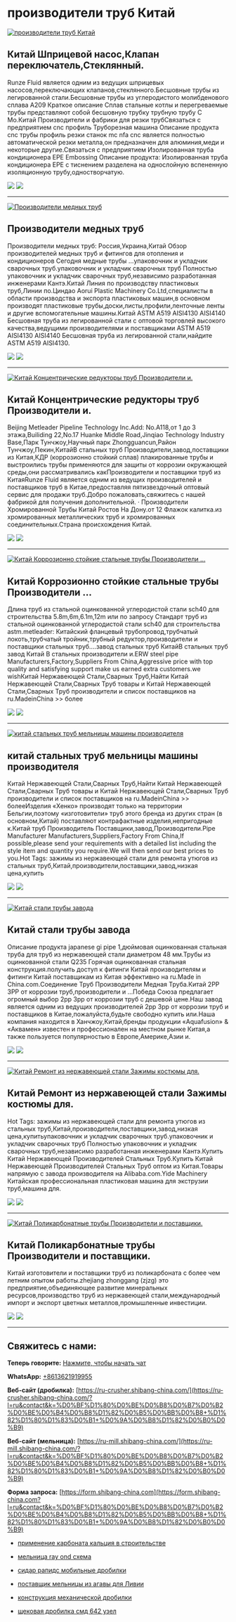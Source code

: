 # производители труб Китай

<a href="https://swt.shibang-china.com/?l=ru&img&k=%D0%BF%D1%80%D0%BE%D0%B8%D0%B7%D0%B2%D0%BE%D0%B4%D0%B8%D1%82%D0%B5%D0%BB%D0%B8+%D1%82%D1%80%D1%83%D0%B1+%D0%9A%D0%B8%D1%82%D0%B0%D0%B9" target="_blank">![производители труб Китай](http://static.shibang-china.com/all-800x300/1286.jpg)</a>

## Китай Шприцевой насос,Клапан переключатель,Стеклянный.
Runze Fluid является одним из ведущих шприцевых насосов,переключающих клапанов,стеклянного.Бесшовные трубы из легированной стали.Бесшовные трубы из углеродистого молибденового сплава A209 Краткое описание Сплав стальные котлы и перегреваемые трубы представляют собой бесшовную трубку трубную трубу C Mo.Китай Производители и фабрики для резки трубСвязаться с предприятием cnc профиль Труборезная машина Описание продукта cnc трубы профиль резки станок mc nfa cnc является полностью автоматической резки металла,он предназначен для алюминия,меди и некоторые другие.Связаться с предприятием Изолированная труба кондиционера EPE Embossing Описание продукта: Изолированная труба кондиционера EPE с тиснением разделена на однослойную вспененную изоляционную трубу,одностворчатую.


<a href="https://whatsapp.shibangsoft.com/WhatsApp.php" target="_blank" title="WhatsApp">![](http://static.shibang-china.com/icon/whatsapp.png)</a> <a href="https://swt.shibang-china.com/?l=ru&icon&k=%D0%BF%D1%80%D0%BE%D0%B8%D0%B7%D0%B2%D0%BE%D0%B4%D0%B8%D1%82%D0%B5%D0%BB%D0%B8+%D1%82%D1%80%D1%83%D0%B1+%D0%9A%D0%B8%D1%82%D0%B0%D0%B9" target="_blank">![](http://static.shibang-china.com/icon/chat-ru.png)</a>

---

<a href="https://swt.shibang-china.com/?l=ru&img&k=%D0%BF%D1%80%D0%BE%D0%B8%D0%B7%D0%B2%D0%BE%D0%B4%D0%B8%D1%82%D0%B5%D0%BB%D0%B8+%D1%82%D1%80%D1%83%D0%B1+%D0%9A%D0%B8%D1%82%D0%B0%D0%B9" target="_blank">![Производители медных труб](http://static.shibang-china.com/all-800x300/1180.jpg)</a>

## Производители медных труб
Производители медных труб: Россия,Украина,Китай Обзор производителей медных труб и фитингов для отопления и кондиционеров Сегодня медные трубы …упаковочник и укладчик сварочных труб.упаковочник и укладчик сварочных труб Полностью упаковочник и укладчик сварочных труб,независимо разработанная инженерами Кантэ.Китай Линия по производству пластиковых труб,Линии по.Циндао Aorui Plastic Machinery Co.Ltd,специалисты в области производства и экспорта пластиковых машин,в основном производят пластиковые трубы,доски,листы,профили,ленточные ленты и другие вспомогательные машины.Китай ASTM A519 AISI4130 AISI4140 Бесшовная труба из легированной стали с оптовой торговлей высокого качества,ведущими производителями и поставщиками ASTM A519 AISI4130 AISI4140 Бесшовная труба из легированной стали,найдите ASTM A519 AISI4130.


<a href="https://whatsapp.shibangsoft.com/WhatsApp.php" target="_blank" title="WhatsApp">![](http://static.shibang-china.com/icon/whatsapp.png)</a> <a href="https://swt.shibang-china.com/?l=ru&icon&k=%D0%BF%D1%80%D0%BE%D0%B8%D0%B7%D0%B2%D0%BE%D0%B4%D0%B8%D1%82%D0%B5%D0%BB%D0%B8+%D1%82%D1%80%D1%83%D0%B1+%D0%9A%D0%B8%D1%82%D0%B0%D0%B9" target="_blank">![](http://static.shibang-china.com/icon/chat-ru.png)</a>

---

<a href="https://swt.shibang-china.com/?l=ru&img&k=%D0%BF%D1%80%D0%BE%D0%B8%D0%B7%D0%B2%D0%BE%D0%B4%D0%B8%D1%82%D0%B5%D0%BB%D0%B8+%D1%82%D1%80%D1%83%D0%B1+%D0%9A%D0%B8%D1%82%D0%B0%D0%B9" target="_blank">![Китай Концентрические редукторы труб Производители и.](http://static.shibang-china.com/all-800x300/1200.jpg)</a>

## Китай Концентрические редукторы труб Производители и.
Beijing Metleader Pipeline Technology Inc.Add: No.A118,от 1 до 3 этажа,Builiding 22,No.17 Huanke Middle Road,Jinqiao Technology Industry Base,Парк Тунчжоу,Научный парк Zhongguancun,Район Тунчжоу,Пекин,КитайВ стальных труб Производители,завод,поставщики из Китая,КДР (коррозионно стойкий сплав) плакированные трубы и выстроились трубы применяются для защиты от коррозии окружающей среды,они рассматривались какПроизводители и поставщики труб из КитаяRunze Fluid является одним из ведущих производителей и поставщиков труб в Китае,предоставляя пятизвездочный оптовый сервис для продажи труб.Добро пожаловать,свяжитесь с нашей фабрикой для получения дополнительной.&nbsp;&#0183;&#32;Производители Хромированной Трубы Китай Ростов На Дону.от 12 Флажок калитка.из хромированных металлических труб и хромированных соединительных.Страна происхождения Китай.


<a href="https://whatsapp.shibangsoft.com/WhatsApp.php" target="_blank" title="WhatsApp">![](http://static.shibang-china.com/icon/whatsapp.png)</a> <a href="https://swt.shibang-china.com/?l=ru&icon&k=%D0%BF%D1%80%D0%BE%D0%B8%D0%B7%D0%B2%D0%BE%D0%B4%D0%B8%D1%82%D0%B5%D0%BB%D0%B8+%D1%82%D1%80%D1%83%D0%B1+%D0%9A%D0%B8%D1%82%D0%B0%D0%B9" target="_blank">![](http://static.shibang-china.com/icon/chat-ru.png)</a>

---

<a href="https://swt.shibang-china.com/?l=ru&img&k=%D0%BF%D1%80%D0%BE%D0%B8%D0%B7%D0%B2%D0%BE%D0%B4%D0%B8%D1%82%D0%B5%D0%BB%D0%B8+%D1%82%D1%80%D1%83%D0%B1+%D0%9A%D0%B8%D1%82%D0%B0%D0%B9" target="_blank">![Китай Коррозионно стойкие стальные трубы Производители …](http://static.shibang-china.com/all-800x300/625.jpg)</a>

## Китай Коррозионно стойкие стальные трубы Производители …
Длина труб из стальной оцинкованной углеродистой стали sch40 для строительства 5.8m,6m,6.1m,12m или по запросу Стандарт труб из стальной оцинкованной углеродистой стали sch40 для строительства astm.metleader: Китайский фланцевый трубопровод,трубчатый локоть,трубчатый тройник,трубный редуктор,производители и поставщики стальных труб.…завод стальных труб КитайВ стальных труб завод Китай В стальных производители и.ERW steel pipe Manufacturers,Factory,Suppliers From China,Aggressive price with top quality and satisfying support make us earned extra customers.we wishКитай Нержавеющей Стали,Сварных Труб,Найти Китай Нержавеющей Стали,Сварных Труб товары и Китай Нержавеющей Стали,Сварных Труб производители и список поставщиков на ru.MadeinChina &gt;&gt; более


<a href="https://whatsapp.shibangsoft.com/WhatsApp.php" target="_blank" title="WhatsApp">![](http://static.shibang-china.com/icon/whatsapp.png)</a> <a href="https://swt.shibang-china.com/?l=ru&icon&k=%D0%BF%D1%80%D0%BE%D0%B8%D0%B7%D0%B2%D0%BE%D0%B4%D0%B8%D1%82%D0%B5%D0%BB%D0%B8+%D1%82%D1%80%D1%83%D0%B1+%D0%9A%D0%B8%D1%82%D0%B0%D0%B9" target="_blank">![](http://static.shibang-china.com/icon/chat-ru.png)</a>

---

<a href="https://swt.shibang-china.com/?l=ru&img&k=%D0%BF%D1%80%D0%BE%D0%B8%D0%B7%D0%B2%D0%BE%D0%B4%D0%B8%D1%82%D0%B5%D0%BB%D0%B8+%D1%82%D1%80%D1%83%D0%B1+%D0%9A%D0%B8%D1%82%D0%B0%D0%B9" target="_blank">![китай стальных труб мельницы машины производителя](http://static.shibang-china.com/all-800x300/287.jpg)</a>

## китай стальных труб мельницы машины производителя
Китай Нержавеющей Стали,Сварных Труб,Найти Китай Нержавеющей Стали,Сварных Труб товары и Китай Нержавеющей Стали,Сварных Труб производители и список поставщиков на ru.MadeinChina &gt;&gt; болееИзделия &#171;Хенко&#187; производят только на территории Бельгии,поэтому &#171;изготовители&#187; труб этого бренда из других стран (в основном,Китай) поставляют контрафактные изделия,непригодные к.Китай труб Производитель Поставщики,завод,Производители.Pipe Manufacturer Manufacturers,Suppliers,Factory From China,If possible,please send your requirements with a detailed list including the style item and quantity you require.We will then send our best prices to you.Hot Tags: зажимы из нержавеющей стали для ремонта утюгов из стальных труб,Китай,производители,поставщики,завод,низкая цена,купить


<a href="https://whatsapp.shibangsoft.com/WhatsApp.php" target="_blank" title="WhatsApp">![](http://static.shibang-china.com/icon/whatsapp.png)</a> <a href="https://swt.shibang-china.com/?l=ru&icon&k=%D0%BF%D1%80%D0%BE%D0%B8%D0%B7%D0%B2%D0%BE%D0%B4%D0%B8%D1%82%D0%B5%D0%BB%D0%B8+%D1%82%D1%80%D1%83%D0%B1+%D0%9A%D0%B8%D1%82%D0%B0%D0%B9" target="_blank">![](http://static.shibang-china.com/icon/chat-ru.png)</a>

---

<a href="https://swt.shibang-china.com/?l=ru&img&k=%D0%BF%D1%80%D0%BE%D0%B8%D0%B7%D0%B2%D0%BE%D0%B4%D0%B8%D1%82%D0%B5%D0%BB%D0%B8+%D1%82%D1%80%D1%83%D0%B1+%D0%9A%D0%B8%D1%82%D0%B0%D0%B9" target="_blank">![Китай стали трубы завода](http://static.shibang-china.com/all-800x300/911.jpg)</a>

## Китай стали трубы завода
Описание продукта japanese gi pipe 1,дюймовая оцинкованная стальная труба для труб из нержавеющей стали диаметром 48 мм.Трубы из оцинкованной стали Q235 Горячая оцинкованная стальная конструкция.получить доступ к фитинги Китай производителям и фитинги Китай поставщикам из Китая эффективно на ru.Made in China.com.Соединение Труб Производители Медная Труба.Китай 2PP 3PP от коррозии труб,производители и …Победа Союза предлагает огромный выбор 2pp 3pp от коррозии труб с дешевой цене.Наш завод является одним из ведущих производителей 2pp 3pp от коррозии труб и поставщиков в Китае,пожалуйста,будьте свободно купить или.Наша компания находится в Ханчжоу,Китай,бренды продукции &#171;Aquafusion&#187; &amp; &#171;Аквамен&#187; известен и профессионален на местном рынке Китая,а также пользуется популярностью в Европе,Америке,Азии и.


<a href="https://whatsapp.shibangsoft.com/WhatsApp.php" target="_blank" title="WhatsApp">![](http://static.shibang-china.com/icon/whatsapp.png)</a> <a href="https://swt.shibang-china.com/?l=ru&icon&k=%D0%BF%D1%80%D0%BE%D0%B8%D0%B7%D0%B2%D0%BE%D0%B4%D0%B8%D1%82%D0%B5%D0%BB%D0%B8+%D1%82%D1%80%D1%83%D0%B1+%D0%9A%D0%B8%D1%82%D0%B0%D0%B9" target="_blank">![](http://static.shibang-china.com/icon/chat-ru.png)</a>

---

<a href="https://swt.shibang-china.com/?l=ru&img&k=%D0%BF%D1%80%D0%BE%D0%B8%D0%B7%D0%B2%D0%BE%D0%B4%D0%B8%D1%82%D0%B5%D0%BB%D0%B8+%D1%82%D1%80%D1%83%D0%B1+%D0%9A%D0%B8%D1%82%D0%B0%D0%B9" target="_blank">![Китай Ремонт из нержавеющей стали Зажимы костюмы для.](http://static.shibang-china.com/all-800x300/87.jpg)</a>

## Китай Ремонт из нержавеющей стали Зажимы костюмы для.
Hot Tags: зажимы из нержавеющей стали для ремонта утюгов из стальных труб,Китай,производители,поставщики,завод,низкая цена,купитьупаковочник и укладчик сварочных труб.упаковочник и укладчик сварочных труб Полностью упаковочник и укладчик сварочных труб,независимо разработанная инженерами Кантэ.Купить Китай Нержавеющей Производителей Стальных Труб.Купить Китай Нержавеющей Производителей Стальных Труб оптом из Китая.Товары напрямую с завода производителя на Alibaba.com.Yide Machinery Китайская профессиональная пластиковая машина для экструзии труб,машина для.


<a href="https://whatsapp.shibangsoft.com/WhatsApp.php" target="_blank" title="WhatsApp">![](http://static.shibang-china.com/icon/whatsapp.png)</a> <a href="https://swt.shibang-china.com/?l=ru&icon&k=%D0%BF%D1%80%D0%BE%D0%B8%D0%B7%D0%B2%D0%BE%D0%B4%D0%B8%D1%82%D0%B5%D0%BB%D0%B8+%D1%82%D1%80%D1%83%D0%B1+%D0%9A%D0%B8%D1%82%D0%B0%D0%B9" target="_blank">![](http://static.shibang-china.com/icon/chat-ru.png)</a>

---

<a href="https://swt.shibang-china.com/?l=ru&img&k=%D0%BF%D1%80%D0%BE%D0%B8%D0%B7%D0%B2%D0%BE%D0%B4%D0%B8%D1%82%D0%B5%D0%BB%D0%B8+%D1%82%D1%80%D1%83%D0%B1+%D0%9A%D0%B8%D1%82%D0%B0%D0%B9" target="_blank">![Китай Поликарбонатные трубы Производители и поставщики.](http://static.shibang-china.com/all-800x300/483.jpg)</a>

## Китай Поликарбонатные трубы Производители и поставщики.
Китай изготовители и поставщики труб из поликарбоната с более чем летним опытом работы.zhejiang zhonggang (zjzg) это предприятие,объединяющее развитие минеральных ресурсов,производство труб из нержавеющей стали,международный импорт и экспорт цветных металлов,промышленные инвестиции.

<a href="https://whatsapp.shibangsoft.com/WhatsApp.php" target="_blank" title="WhatsApp">![](http://static.shibang-china.com/icon/whatsapp.png)</a> <a href="https://swt.shibang-china.com/?l=ru&icon&k=%D0%BF%D1%80%D0%BE%D0%B8%D0%B7%D0%B2%D0%BE%D0%B4%D0%B8%D1%82%D0%B5%D0%BB%D0%B8+%D1%82%D1%80%D1%83%D0%B1+%D0%9A%D0%B8%D1%82%D0%B0%D0%B9" target="_blank">![](http://static.shibang-china.com/icon/chat-ru.png)</a>

---
## Свяжитесь с нами:

**Теперь говорите:** [Нажмите, чтобы начать чат](https://swt.shibang-china.com?l=ru&contact&k=%D0%BF%D1%80%D0%BE%D0%B8%D0%B7%D0%B2%D0%BE%D0%B4%D0%B8%D1%82%D0%B5%D0%BB%D0%B8+%D1%82%D1%80%D1%83%D0%B1+%D0%9A%D0%B8%D1%82%D0%B0%D0%B9)

**WhatsApp:**  [+8613621919955](https://whatsapp.shibangsoft.com/WhatsApp.php)

**Веб-сайт (дробилка):** [https://ru-crusher.shibang-china.com/](https://ru-crusher.shibang-china.com/?l=ru&contact&k=%D0%BF%D1%80%D0%BE%D0%B8%D0%B7%D0%B2%D0%BE%D0%B4%D0%B8%D1%82%D0%B5%D0%BB%D0%B8+%D1%82%D1%80%D1%83%D0%B1+%D0%9A%D0%B8%D1%82%D0%B0%D0%B9)

**Веб-сайт (мельница):** [https://ru-mill.shibang-china.com/](https://ru-mill.shibang-china.com/?l=ru&contact&k=%D0%BF%D1%80%D0%BE%D0%B8%D0%B7%D0%B2%D0%BE%D0%B4%D0%B8%D1%82%D0%B5%D0%BB%D0%B8+%D1%82%D1%80%D1%83%D0%B1+%D0%9A%D0%B8%D1%82%D0%B0%D0%B9)

**Форма запроса:** [https://form.shibang-china.com](https://form.shibang-china.com?l=ru&contact&k=%D0%BF%D1%80%D0%BE%D0%B8%D0%B7%D0%B2%D0%BE%D0%B4%D0%B8%D1%82%D0%B5%D0%BB%D0%B8+%D1%82%D1%80%D1%83%D0%B1+%D0%9A%D0%B8%D1%82%D0%B0%D0%B9)

* [применение карбоната кальция в строительстве](../111/%D0%BF%D1%80%D0%B8%D0%BC%D0%B5%D0%BD%D0%B5%D0%BD%D0%B8%D0%B5%20%D0%BA%D0%B0%D1%80%D0%B1%D0%BE%D0%BD%D0%B0%D1%82%D0%B0%20%D0%BA%D0%B0%D0%BB%D1%8C%D1%86%D0%B8%D1%8F%20%D0%B2%20%D1%81%D1%82%D1%80%D0%BE%D0%B8%D1%82%D0%B5%D0%BB%D1%8C%D1%81%D1%82%D0%B2%D0%B5.md)

* [мельница ray ond схема](../112/%D0%BC%D0%B5%D0%BB%D1%8C%D0%BD%D0%B8%D1%86%D0%B0%20ray%20ond%20%D1%81%D1%85%D0%B5%D0%BC%D0%B0.md)

* [сидар рапидс мобильные дробилки](../109/%D1%81%D0%B8%D0%B4%D0%B0%D1%80%20%D1%80%D0%B0%D0%BF%D0%B8%D0%B4%D1%81%20%D0%BC%D0%BE%D0%B1%D0%B8%D0%BB%D1%8C%D0%BD%D1%8B%D0%B5%20%D0%B4%D1%80%D0%BE%D0%B1%D0%B8%D0%BB%D0%BA%D0%B8.md)

* [поставщик мельницы из агавы для Ливии](../118/%D0%BF%D0%BE%D1%81%D1%82%D0%B0%D0%B2%D1%89%D0%B8%D0%BA%20%D0%BC%D0%B5%D0%BB%D1%8C%D0%BD%D0%B8%D1%86%D1%8B%20%D0%B8%D0%B7%20%D0%B0%D0%B3%D0%B0%D0%B2%D1%8B%20%D0%B4%D0%BB%D1%8F%20%D0%9B%D0%B8%D0%B2%D0%B8%D0%B8.md)

* [конструкция механической дробилки](../120/%D0%BA%D0%BE%D0%BD%D1%81%D1%82%D1%80%D1%83%D0%BA%D1%86%D0%B8%D1%8F%20%D0%BC%D0%B5%D1%85%D0%B0%D0%BD%D0%B8%D1%87%D0%B5%D1%81%D0%BA%D0%BE%D0%B9%20%D0%B4%D1%80%D0%BE%D0%B1%D0%B8%D0%BB%D0%BA%D0%B8.md)

* [щековая дробилка смд 642 узел](../110/%D1%89%D0%B5%D0%BA%D0%BE%D0%B2%D0%B0%D1%8F%20%D0%B4%D1%80%D0%BE%D0%B1%D0%B8%D0%BB%D0%BA%D0%B0%20%D1%81%D0%BC%D0%B4%20642%20%D1%83%D0%B7%D0%B5%D0%BB.md)